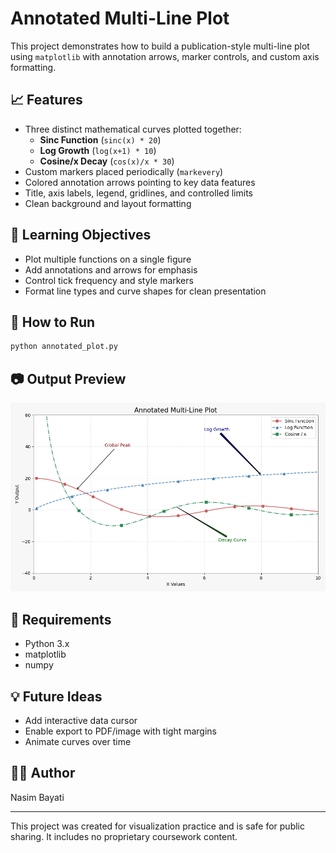 # Annotated Multi-Line Plot

This project demonstrates how to build a publication-style multi-line plot using `matplotlib` with annotation arrows, marker controls, and custom axis formatting.

## 📈 Features
- Three distinct mathematical curves plotted together:
  - **Sinc Function** (`sinc(x) * 20`)
  - **Log Growth** (`log(x+1) * 10`)
  - **Cosine/x Decay** (`cos(x)/x * 30`)
- Custom markers placed periodically (`markevery`)
- Colored annotation arrows pointing to key data features
- Title, axis labels, legend, gridlines, and controlled limits
- Clean background and layout formatting

## 🎯 Learning Objectives
- Plot multiple functions on a single figure
- Add annotations and arrows for emphasis
- Control tick frequency and style markers
- Format line types and curve shapes for clean presentation

## 🚀 How to Run
```bash
python annotated_plot.py
```

## 📷 Output Preview

![Annotated Plot](screenshot.png)


## 🧰 Requirements
- Python 3.x
- matplotlib
- numpy

## 💡 Future Ideas
- Add interactive data cursor
- Enable export to PDF/image with tight margins
- Animate curves over time

## 👩‍💻 Author
Nasim Bayati

---
This project was created for visualization practice and is safe for public sharing. It includes no proprietary coursework content.